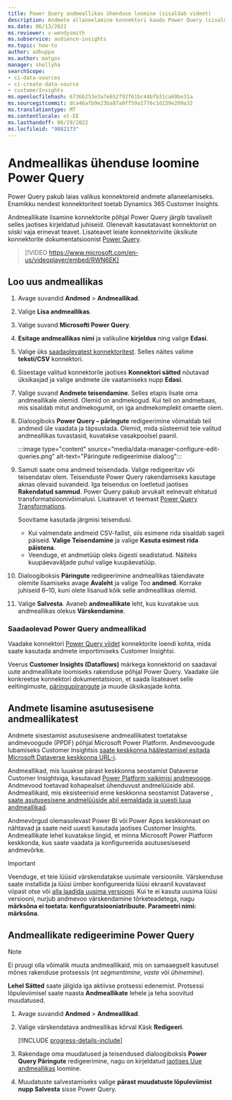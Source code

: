 ```yaml
---
title: Power Query andmeallikas ühenduse loomine (sisaldab videot)
description: Andmete allaneelamine konnektori kaudu Power Query (sisaldab videot).
ms.date: 06/13/2022
ms.reviewer: v-wendysmith
ms.subservice: audience-insights
ms.topic: how-to
author: adkuppa
ms.author: matgos
manager: shellyha
searchScope:
- ci-data-sources
- ci-create-data-source
- customerInsights
ms.openlocfilehash: 6736b253e3a7e652f92f61bc44bfb31ca69be31a
ms.sourcegitcommit: dca46afb9e23ba87a0ff59a1776c1d139e209a32
ms.translationtype: MT
ms.contentlocale: et-EE
ms.lasthandoff: 06/29/2022
ms.locfileid: "9082173"
---
```

# <a name="connect-to-a-power-query-data-source"></a>Andmeallikas ühenduse loomine Power Query

Power Query pakub laias valikus konnektoreid andmete allaneelamiseks. Enamikku nendest konnektoritest toetab Dynamics 365 Customer Insights.

Andmeallikate lisamine konnektorite põhjal Power Query järgib tavaliselt selles jaotises kirjeldatud juhiseid. Olenevalt kasutatavast konnektorist on siiski vaja erinevat teavet. Lisateavet leiate konnektoriviite üksikute konnektorite dokumentatsioonist [Power Query](/power-query/connectors/).

> [!VIDEO https://www.microsoft.com/en-us/videoplayer/embed/RWN6EK]

## <a name="create-a-new-data-source"></a>Loo uus andmeallikas

1. Avage suvandid **Andmed** > **Andmeallikad**.

1. Valige **Lisa andmeallikas**.

1. Valige suvand **Microsofti Power Query**.

1. **Esitage andmeallikas nimi** ja valikuline **kirjeldus** ning valige **Edasi**.

1. Valige üks [saadaolevatest konnektoritest](#available-power-query-data-sources). Selles näites valime **teksti/CSV** konnektori.

1. Sisestage valitud konnektorile jaotises **Konnektori sätted** nõutavad üksikasjad ja valige andmete üle vaatamiseks nupp **Edasi**.

1. Valige suvand **Andmete teisendamine**. Selles etapis lisate oma andmeallikale olemid. Olemid on andmekogud. Kui teil on andmebaas, mis sisaldab mitut andmekogumit, on iga andmekomplekt omaette olem.

1. Dialoogiboks **Power Query – päringute** redigeerimine võimaldab teil andmeid üle vaadata ja täpsustada. Olemid, mida süsteemid teie valitud andmeallikas tuvastasid, kuvatakse vasakpoolsel paanil.

   :::image type="content" source="media/data-manager-configure-edit-queries.png" alt-text="Päringute redigeerimise dialoog":::

1. Samuti saate oma andmeid teisendada. Valige redigeeritav või teisendatav olem. Teisenduste Power Query rakendamiseks kasutage aknas olevaid suvandeid. Iga teisendus on loetletud jaotises **Rakendatud sammud**. Power Query pakub arvukalt eelnevalt ehitatud transformatsioonivõimalusi. Lisateavet vt teemast [Power Query Transformations](/power-query/power-query-what-is-power-query#transformations).

   Soovitame kasutada järgmisi teisendusi.

   - Kui valmendate andmeid CSV-failist, siis esimene rida sisaldab sageli päiseid. **Valige Teisendamine** ja valige **Kasuta esimest rida päistena**.
   - Veenduge, et andmetüüp oleks õigesti seadistatud. Näiteks kuupäevaväljade puhul valige kuupäevatüüp.

1. Dialoogiboksis **Päringute** redigeerimine andmeallikas täiendavate olemite lisamiseks avage **Avaleht** ja valige Too **andmed**. Korrake juhiseid 6–10, kuni olete lisanud kõik selle andmeallikas olemid.

1. Valige **Salvesta**. Avaneb **andmeallikate** leht, kus kuvatakse uus andmeallikas olekus **Värskendamine**.

### <a name="available-power-query-data-sources"></a>Saadaolevad Power Query andmeallikad

Vaadake konnektori [Power Query viidet](/power-query/connectors/) konnektorite loendi kohta, mida saate kasutada andmete importimiseks Customer Insightsi.

Veerus **Customer Insights (Dataflows)** märkega konnektorid on saadaval uute andmeallikate loomiseks rakenduse põhjal Power Query. Vaadake üle konkreetse konnektori dokumentatsioon, et saada lisateavet selle eeltingimuste, [päringupiirangute](/power-query/power-query-online-limits) ja muude üksikasjade kohta.

## <a name="add-data-from-on-premises-data-sources"></a>Andmete lisamine asutusesisene andmeallikatest

Andmete sisestamist asutusesisene andmeallikatest toetatakse andmevoogude (PPDF) põhjal Microsoft Power Platform. Andmevoogude lubamiseks Customer Insightsis [saate keskkonna häälestamisel esitada Microsoft Dataverse keskkonna URL-i](create-environment.md).

Andmeallikad, mis luuakse pärast keskkonna seostamist Dataverse Customer Insightsiga, kasutavad [Power Platform vaikimisi andmevooge](/power-query/dataflows/overview-dataflows-across-power-platform-dynamics-365). Andmevood toetavad kohapealset ühenduvust andmelüüside abil. Andmeallikaid, mis eksisteerisid enne keskkonna seostamist Dataverse [, saate asutusesisene andmelüüside abil eemaldada ja uuesti luua andmeallikad](/data-integration/gateway/service-gateway-app).

Andmevõrgud olemasolevast Power BI või Power Apps keskkonnast on nähtavad ja saate neid uuesti kasutada jaotises Customer Insights. Andmeallikate lehel kuvatakse lingid, et minna Microsoft Power Platform keskkonda, kus saate vaadata ja konfigureerida asutusesiseseid andmevõrke.

> [!IMPORTANT]
> Veenduge, et teie lüüsid värskendatakse uusimale versioonile. Värskenduse saate installida ja lüüsi ümber konfigureerida lüüsi ekraanil kuvatavast viipast otse või [alla laadida uusima versiooni](https://powerapps.microsoft.com/downloads/). Kui te ei kasuta uusima lüüsi versiooni, nurjub andmevoo värskendamine tõrketeadetega, nagu **märksõna ei toetata: konfiguratsiooniatribuute. Parameetri nimi: märksõna**.

## <a name="edit-power-query-data-sources"></a>Andmeallikate redigeerimine Power Query

> [!NOTE]
> Ei pruugi olla võimalik muuta andmeallikaid, mis on samaaegselt kasutusel mõnes rakenduse protsessis (nt *segmentimine*, *vaste* või *ühinemine*).
>
> **Lehel Sätted** saate jälgida iga aktiivse protsessi edenemist. Protsessi lõpuleviimisel saate naasta **Andmeallikate** lehele ja teha soovitud muudatused.

1. Avage suvandid **Andmed** > **Andmeallikad**.

1. Valige värskendatava andmeallikas kõrval Käsk **Redigeeri**.

   [!INCLUDE [progress-details-include](includes/progress-details-pane.md)]

1. Rakendage oma muudatused ja teisendused dialoogiboksis **Power Query Päringute** redigeerimine, nagu on kirjeldatud [jaotises Uue andmeallikas](#create-a-new-data-source) loomine.

1. Muudatuste salvestamiseks valige **pärast muudatuste lõpuleviimist nupp Salvesta** sisse Power Query.
